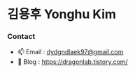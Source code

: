# 김용후 Yonghu Kim

### Contact
- 📫 Email : dydgndlaek97@gmail.com
- 📡 Blog : https://dragonlab.tistory.com/

<!-- ### Tech Stack
- Language: <img src="https://img.shields.io/badge/Java-0c8fc7?style=flat-square&logo=Java&logoColor=white"/> <img src="https://img.shields.io/badge/JavaScript-F7DF1E?style=flat-square&logo=JavaScript&logoColor=white"/> 
- DevOps : <img src="https://img.shields.io/badge/Docker-34c6eb?style=flat-square&logo=Docker&logoColor=white"/> <img src="https://img.shields.io/badge/Jenkins-blue?style=flat-square&logo=Jenkins&logoColor=white"/>
- Framework: <img src="https://img.shields.io/badge/Spring-brightgreen?style=flat-square&logo=Spring&logoColor=white"/> <img src="https://img.shields.io/badge/Express-lightgrey?style=flat-square&logo=Express&logoColor=white"/>

### Collaboration Skill
- Design : <img src="https://img.shields.io/badge/Figma-eb8634?style=flat-square&logo=Figma&logoColor=white"/>
- Develop : <img src="https://img.shields.io/badge/GitHub-756f6b?style=flat-square&logo=GitHub&logoColor=white"/>
- Task Management : <img src="https://img.shields.io/badge/Asana-f54222?style=flat-square&logo=Asana&logoColor=white"/> -->
